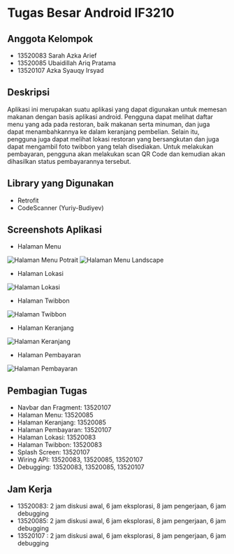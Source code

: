# Tugas Besar Android IF3210

## Anggota Kelompok

- 13520083 Sarah Azka Arief
- 13520085 Ubaidillah Ariq Pratama
- 13520107 Azka Syauqy Irsyad

## Deskripsi

Aplikasi ini merupakan suatu aplikasi yang dapat digunakan untuk memesan makanan dengan basis aplikasi android. Pengguna dapat melihat daftar menu yang ada pada restoran, baik makanan serta minuman, dan juga dapat menambahkannya ke dalam keranjang pembelian. Selain itu, pengguna juga dapat melihat lokasi restoran yang bersangkutan dan juga dapat mengambil foto twibbon yang telah disediakan. Untuk melakukan pembayaran, pengguna akan melakukan scan QR Code dan kemudian akan dihasilkan status pembayarannya tersebut.

## Library yang Digunakan

- Retrofit
- CodeScanner (Yuriy-Budiyev)

## Screenshots Aplikasi

- Halaman Menu

![Halaman Menu Potrait](screenshot/menu-potrait.png)
![Halaman Menu Landscape](screenshot/menu-landscape.png)

- Halaman Lokasi

![Halaman Lokasi](screenshot/location.png)

- Halaman Twibbon

![Halaman Twibbon](screenshot/twibbon.png)

- Halaman Keranjang

![Halaman Keranjang](screenshot/cart.png)

- Halaman Pembayaran

![Halaman Pembayaran](screenshot/payment.png)

## Pembagian Tugas

- Navbar dan Fragment: 13520107
- Halaman Menu: 13520085
- Halaman Keranjang: 13520085
- Halaman Pembayaran: 13520107
- Halaman Lokasi: 13520083
- Halaman Twibbon: 13520083
- Splash Screen: 13520107
- Wiring API: 13520083, 13520085, 13520107
- Debugging: 13520083, 13520085, 13520107

## Jam Kerja

- 13520083: 2 jam diskusi awal, 6 jam eksplorasi, 8 jam pengerjaan, 6 jam debugging
- 13520085: 2 jam diskusi awal, 6 jam eksplorasi, 8 jam pengerjaan, 6 jam debugging
- 13520107 : 2 jam diskusi awal, 6 jam eksplorasi, 8 jam pengerjaan, 6 jam debugging